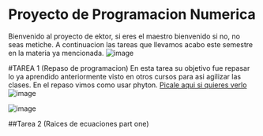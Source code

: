 # Proyecto de Programacion Numerica


Bienvenido al proyecto de ektor, si eres el maestro bienvenido si no, no seas metiche. A continuacion las tareas que llevamos acabo este semestre en la materia ya mencionada.
![image](https://github.com/user-attachments/assets/d2a383be-8166-4138-a5e6-692c528224bd)

#TAREA 1 (Repaso de programacion) 
En esta tarea su objetivo fue repasar lo ya aprendido anteriormente visto en otros cursos para asi agilizar las clases. En el repaso vimos como usar phyton.
[Picale aqui si quieres verlo](https://github.com/Ektorrr7/maquinadefuego69/blob/main/TAREA1.py)
![image](https://github.com/user-attachments/assets/7f49eeed-d946-4464-9940-de2f27917d1e)

![image](https://github.com/user-attachments/assets/e3d0f15f-93dc-4f24-9817-924a7c587dd3)

##Tarea 2 (Raices de ecuaciones part one)
